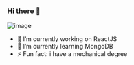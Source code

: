 ### Hi there 👋

![image](https://images.pexels.com/photos/1936299/pexels-photo-1936299.jpeg?auto=compress&cs=tinysrgb&dpr=1&w=500)

- 🔭 I’m currently working on ReactJS
- 🌱 I’m currently learning MongoDB
- ⚡ Fun fact: i have a mechanical degree

